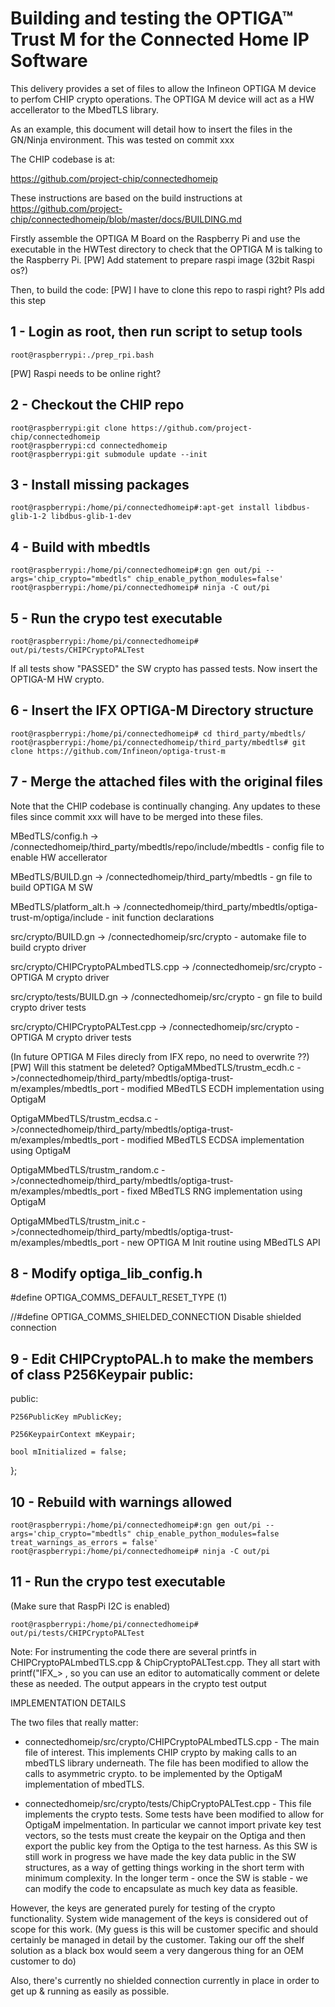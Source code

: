 # Building and testing the OPTIGA™ Trust M for the Connected Home IP Software


This delivery provides a set of files to allow the Infineon OPTIGA M device to perfom CHIP crypto operations. The OPTIGA M device will act as a HW accellerator to the MbedTLS library.

As an example, this document will detail how to insert the files in the GN/Ninja environment. This was tested on commit xxx

The CHIP codebase is at:
 
https://github.com/project-chip/connectedhomeip

These instructions are based on the build instructions at https://github.com/project-chip/connectedhomeip/blob/master/docs/BUILDING.md

Firstly assemble the OPTIGA M Board on the Raspberry Pi and use the executable in the HWTest directory to check that the OPTIGA M is talking to the Raspberry Pi.
[PW] Add statement to prepare raspi image (32bit Raspi os?)

Then, to build the code:
[PW] I have to clone this repo to raspi right? Pls add this step
## 1 -  Login as root, then run script to setup tools
```console
root@raspberrypi:./prep_rpi.bash
```
[PW] Raspi needs to be online right?
## 2 - Checkout the CHIP repo
```console
root@raspberrypi:git clone https://github.com/project-chip/connectedhomeip
root@raspberrypi:cd connectedhomeip
root@raspberrypi:git submodule update --init
```

## 3 - Install missing packages
```console
root@raspberrypi:/home/pi/connectedhomeip#:apt-get install libdbus-glib-1-2 libdbus-glib-1-dev
```

## 4 - Build with mbedtls
```console
root@raspberrypi:/home/pi/connectedhomeip#:gn gen out/pi --args='chip_crypto="mbedtls" chip_enable_python_modules=false'
root@raspberrypi:/home/pi/connectedhomeip# ninja -C out/pi
```

## 5 - Run the crypo test executable
```console
root@raspberrypi:/home/pi/connectedhomeip# out/pi/tests/CHIPCryptoPALTest
```

If all tests show "PASSED" the SW crypto has passed tests. Now insert the OPTIGA-M HW crypto.

## 6 - Insert the IFX OPTIGA-M Directory structure
```console
root@raspberrypi:/home/pi/connectedhomeip# cd third_party/mbedtls/
root@raspberrypi:/home/pi/connectedhomeip/third_party/mbedtls# git clone https://github.com/Infineon/optiga-trust-m
```

## 7 - Merge the attached files with the original files

Note that the CHIP codebase is continually changing. Any updates to these files since commit xxx will have to be merged into these files.

MBedTLS/config.h -> /connectedhomeip/third_party/mbedtls/repo/include/mbedtls - config file to enable HW accellerator

MBedTLS/BUILD.gn -> /connectedhomeip/third_party/mbedtls - gn file to build OPTIGA M SW

MBedTLS/platform_alt.h -> /connectedhomeip/third_party/mbedtls/optiga-trust-m/optiga/include - init function declarations

src/crypto/BUILD.gn -> /connectedhomeip/src/crypto - automake file to build crypto driver

src/crypto/CHIPCryptoPALmbedTLS.cpp -> /connectedhomeip/src/crypto - OPTIGA M crypto driver

src/crypto/tests/BUILD.gn -> /connectedhomeip/src/crypto - gn  file to build crypto driver tests

src/crypto/CHIPCryptoPALTest.cpp -> /connectedhomeip/src/crypto - OPTIGA M crypto driver tests

(In future OPTIGA M Files direcly from IFX repo, no need to overwrite ??)
[PW] Will this statment be deleted?
OptigaMMbedTLS/trustm_ecdh.c ->/connectedhomeip/third_party/mbedtls/optiga-trust-m/examples/mbedtls_port - modified MBedTLS ECDH implementation using OptigaM

OptigaMMbedTLS/trustm_ecdsa.c ->/connectedhomeip/third_party/mbedtls/optiga-trust-m/examples/mbedtls_port - modified MBedTLS ECDSA implementation using OptigaM

OptigaMMbedTLS/trustm_random.c ->/connectedhomeip/third_party/mbedtls/optiga-trust-m/examples/mbedtls_port - fixed MBedTLS RNG implementation using OptigaM

OptigaMMbedTLS/trustm_init.c ->/connectedhomeip/third_party/mbedtls/optiga-trust-m/examples/mbedtls_port - new OPTIGA M Init routine using MBedTLS API

## 8 - Modify optiga_lib_config.h
#define OPTIGA_COMMS_DEFAULT_RESET_TYPE     (1)

//#define OPTIGA_COMMS_SHIELDED_CONNECTION  Disable shielded connection

## 9  - Edit CHIPCryptoPAL.h to make the members of class P256Keypair public:
public:

    P256PublicKey mPublicKey;
    
    P256KeypairContext mKeypair;
    
    bool mInitialized = false;
    
};

## 10 - Rebuild with warnings allowed
```console
root@raspberrypi:/home/pi/connectedhomeip#:gn gen out/pi --args='chip_crypto="mbedtls" chip_enable_python_modules=false treat_warnings_as_errors = false'
root@raspberrypi:/home/pi/connectedhomeip# ninja -C out/pi
```

## 11 - Run the crypo test executable
(Make sure that RaspPi I2C is enabled)
```console
root@raspberrypi:/home/pi/connectedhomeip# out/pi/tests/CHIPCryptoPALTest
```

Note: For instrumenting the code there are several printfs in CHIPCryptoPALmbedTLS.cpp & ChipCryptoPALTest.cpp. They all start with printf("IFX_> , so you can use an editor to automatically comment or delete these as needed. The output appears in the crypto test output

IMPLEMENTATION DETAILS

The two files that really matter:

- connectedhomeip/src/crypto/CHIPCryptoPALmbedTLS.cpp - The main file of interest. This implements CHIP crypto by making calls to an mbedTLS library underneath. The file has been modified to allow the calls to asymmetric crypto. to be implemented by the OptigaM implementation of mbedTLS.

- connectedhomeip/src/crypto/tests/ChipCryptoPALTest.cpp - This file implements the crypto tests. Some tests have been modified to allow for OptigaM impelmentation. In
particular we cannot import private key test vectors, so the tests must create the keypair on the Optiga and then export the public key from the Optiga to the test harness. As this SW is still work in progress we have made the key data public in the SW structures, as a way of getting things working in the short term with minimum complexity. In the longer term - once the SW is stable - we can modify the code to encapsulate as much key data as feasible.

However, the keys are generated purely for testing of the crypto functionality. System wide management of the keys is considered out of scope for this work. (My guess is this will be customer specific and should certainly be managed in detail by the customer. Taking our off the shelf solution as a black box would seem a very dangerous thing for an OEM customer to do)

Also, there's currently no shielded connection currently in place in order to get up & running as easily as possible.




